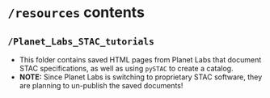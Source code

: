 # `/resources` contents
## `/Planet_Labs_STAC_tutorials`
* This folder contains saved HTML pages from Planet Labs that document STAC specifications, as well as using `pySTAC` to create a catalog.
* **NOTE:** Since Planet Labs is switching to proprietary STAC software, they are planning to un-publish the saved documents!